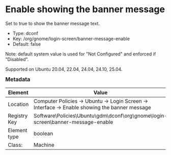 # Enable showing the banner message

Set to true to show the banner message text.

- Type: dconf
- Key: /org/gnome/login-screen/banner-message-enable
- Default: false

Note: default system value is used for "Not Configured" and enforced if "Disabled".

Supported on Ubuntu 20.04, 22.04, 24.04, 24.10, 25.04.



<span style="font-size: larger;">**Metadata**</span>

| Element      | Value            |
| ---          | ---              |
| Location     | Computer Policies -> Ubuntu -> Login Screen -> Interface -> Enable showing the banner message    |
| Registry Key | Software\Policies\Ubuntu\gdm\dconf\org\gnome\login-screen\banner-message-enable         |
| Element type | boolean |
| Class:       | Machine       |
